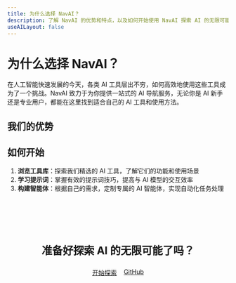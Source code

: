 ```yaml
---
title: 为什么选择 NavAI？
description: 了解 NavAI 的优势和特点，以及如何开始使用 NavAI 探索 AI 的无限可能
useAILayout: false
---
```


# 为什么选择 NavAI？

在人工智能快速发展的今天，各类 AI 工具层出不穷，如何高效地使用这些工具成为了一个挑战。NavAI 致力于为你提供一站式的 AI 导航服务，无论你是 AI 新手还是专业用户，都能在这里找到适合自己的 AI 工具和使用方法。

## 我们的优势

<AIGrid columns="3">
  <AICard
    title="快速上手"
    description="精简的教程和指南，帮助你迅速掌握AI工具的核心功能"
    icon="🚀"
    iconColor="var(--ai-accent-3)"
  />
  <AICard
    title="持续更新"
    description="定期更新最新的AI工具和技术，确保你始终走在技术前沿"
    icon="🔄"
    iconColor="var(--vp-c-brand-1)"
  />
  <AICard
    title="全面覆盖"
    description="涵盖文本、图像、音频、视频等多领域的AI工具和应用"
    icon="🌐"
    iconColor="var(--ai-accent-2)"
  />
  
</AIGrid>

## 如何开始

1. **浏览工具库**：探索我们精选的 AI 工具，了解它们的功能和使用场景
2. **学习提示词**：掌握有效的提示词技巧，提高与 AI 模型的交互效率
3. **构建智能体**：根据自己的需求，定制专属的 AI 智能体，实现自动化任务处理

<div class="ai-features">
  <AINavGrid />
</div>

<div class="ai-cta-section">
  <h3>准备好探索 AI 的无限可能了吗？</h3>
  <div class="ai-cta-buttons">
    <a href="/tool/" class="ai-button primary">开始探索</a>
    <a href="https://github.com/r0ad/NavAI" target="_blank" class="ai-button secondary">GitHub</a>
  </div>
</div>

<style>
.ai-cta-section {
  margin: 3rem 0;
  padding: 2rem;
  background: var(--ai-bg-soft);
  border-radius: var(--ai-card-radius);
  text-align: center;
}

.ai-cta-section h3 {
  font-size: 1.5rem;
  margin-bottom: 1.5rem;
}

.ai-cta-buttons {
  display: flex;
  gap: 1rem;
  justify-content: center;
  flex-wrap: wrap;
}
</style>
